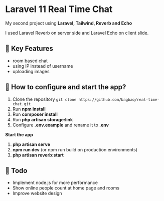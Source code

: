 # Laravel 11 Real Time Chat

My second project using **Laravel, Tailwind, Reverb and Echo**

I used Laravel Reverb on server side and Laravel Echo on client slide.

## 🌟 Key Features
- room based chat
- using IP instead of username
- uploading images

## 🧰 How to configure and start the app?

1. Clone the repository `git clone https://github.com/bagbaq/real-time-chat.git`
2. Run **npm install**
3. Run **composer install**
4. Run **php artisan storage:link**
5. Configure **.env.example** and rename it to **.env**

**Start the app**

1. **php artisan serve**
2. **npm run dev** (or npm run build on production environments)
3. **php artisan reverb:start**

## 📝 Todo
- Implement node.js for more performance
- Show online people count at home page and rooms
- Improve website design
